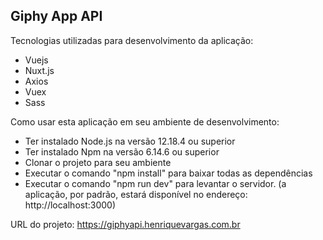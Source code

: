 <h2>Giphy App API</h2>

Tecnologias utilizadas para desenvolvimento da aplicação:

- Vuejs
- Nuxt.js
- Axios
- Vuex
- Sass

Como usar esta aplicação em seu ambiente de desenvolvimento:

- Ter instalado Node.js na versão 12.18.4 ou superior
- Ter instalado Npm na versão 6.14.6 ou superior
- Clonar o projeto para seu ambiente
- Executar o comando "npm install" para baixar todas as dependências
- Executar o comando "npm run dev" para levantar o servidor. (a aplicação, por padrão, estará disponível no endereço: http://localhost:3000)

URL do projeto: https://giphyapi.henriquevargas.com.br
